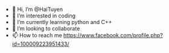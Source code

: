 - 👋 Hi, I’m @HaiTuyen
- 👀 I’m interested in coding
- 🌱 I’m currently learning python and C++
- 💞️ I’m looking to collaborate 
- 📫 How to reach me https://www.facebook.com/profile.php?id=100009223951433/

<!---
HaiTuyen/HaiTuyen is a ✨ special ✨ repository because its `README.md` (this file) appears on your GitHub profile.
You can click the Preview link to take a look at your changes.
--->
